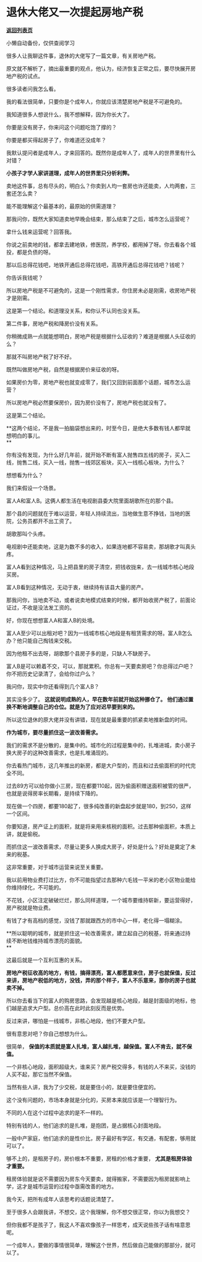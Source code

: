 # 退休大佬又一次提起房地产税

[**返回列表页**](/gzh/记忆承载3)

小懒自动备份，仅供查阅学习

很多人让我聊这件事，退休的大佬写了一篇文章，有关房地产税。  

原文就不解析了，摘出最重要的观点，他认为，经济恢复正常之后，要尽快展开房地产税的试点。

很多读者问我怎么看。  

我的看法很简单，只要你是个成年人，你就应该清楚房地产税是不可避免的。  

我知道很多人想说什么，我不想解释，因为你长大了。  

你要是没有房子，你来问这个问题吃饱了撑的？

你要是都买得起房子了，你难道还没成年？

我默认提问者是成年人，才来回答的。既然你是成年人了，成年人的世界里有什么对错？  

 **小孩子才学人家讲道理，成年人的世界里只分析利弊。**

卖地这件事，总有尽头的，明白么？你卖到人均一套房也许还能卖，人均两套，三套还怎么卖？  

能不能理解这个最基本的，最原始的供需道理？

那我问你，既然大家知道卖地早晚会结束，那么结束了之后，城市怎么运营呢？  

拿什么钱来运营呢？回答我。  

你说之前卖地的钱，都拿去建地铁，修医院，养学校，都用掉了呀。你去看各个城投，都是负债的呀。

那以后总得花钱吧，地铁开通后总得花钱吧，高铁开通后总得花钱吧？钱呢？  

你告诉我钱呢？

所以房地产税是不可避免的，这是一个刚性需求，你住房未必是刚需，收房地产税才是刚需。  

这是第一个结论。和道理没关系，和你认不认同也没关系。

第二件事，房地产税和降房价没有关系。  

你稍微成熟一点就能想明白，房地产税是根据什么征收的？难道是根据人头征收的么？  

那就不叫房地产税了好不好。

既然叫做房地产税，自然是根据房价来征收的呀。

如果房价为零，房地产税也就变成零了，我们又回到前面那个话题，城市怎么运营？  

所以房地产税必然要保房价，因为房价没有了，房地产税也就没有了。  

这是第二个结论。

 **这两个结论，不是我一拍脑袋想出来的，时至今日，是绝大多数有钱人都早就想明白的事儿。  
**

你有没有发现，为什么好几年前，就开始不断有富人抛售四五线的房子，买入二线，抛售二线，买入一线，抛售一线郊区板块，买入一线核心板块，为什么？  

想想看为什么？

我们来假设一个场景。  

富人A和富人B。这俩人都生活在电视剧县委大院里面胡歌所在的那个县。

那个县的问题就在于难以运营，年轻人持续流出，当地做生意不挣钱，当地的医院，公务员都开不出工资了。

胡歌那叫个头疼。  

电视剧中还能卖地，这是为数不多的收入，如果连地都不容易卖，那胡歌才叫真头疼。  

富人A看到这种情况，马上把县里的房子清空，把钱收拢来，去一线城市核心地段买房。  

富人B看到这种情况，无动于衷，继续持有该县大量的房产。  

那我问你，当地卖不动，或者说卖地模式结束的时候，都开始收房产税了，前面论证过，不收是没法发工资的。  

好，你现在想想富人A和富人B的处境。  

富人A至少可以出租对吧？因为一线城市核心地段是有租赁需求的呀。富人B怎么办？他只能自己掏钱来交税。

因为他租不出去呀，胡歌那个县房子多的是，只缺人不缺房子。  

富人B是可以赖着不交，可以，那就累积。你总有一天要卖房吧？你总得过户吧？你不把历史记录清了，会给你过户么？  

我问你，现实中你还看得到几个富人B？

其实没多少了。 **这就说明成熟的人，早在数年前就开始这种挪仓了。** **他们通过置换不断地调整自己的仓位。就是为了应对迟早要到来的。**

所以这位退休的原大佬并没有讲错，现在就是最重要的抓紧卖地推新盘的时间。  

 **作为城市，要尽量抓住这一波改善需求。**

我们的需求不是分散的，是集中的。城市化的过程是集中的，扎堆进城，卖小房子换大房子的这种改善需求，也是扎堆涌现的。  

你去看热门城市，这几年推出的新房，都是大户型的，而且和过去偷面积的时代完全不同。

过去89方可以给你做小三房，现在都要110起，因为偷面积赠送面积被管的很严，也就是说得房率长期看，是持续下降的。

现在做一个四房，都要180起了，很多纯改善的新盘起步就是180，到250，这样一个区间。

你要知道，房产证上的面积，就是将来用来核税的面积。过去那种偷面积，本质上讲，就是偷税。  

而抓住这一波改善需求，尽量让更多人换成大房子，好处是什么？好处是奠定了未来的税基。

这非常重要，对于城市运营来说至关重要。  

我以前用物业费打过比方，你不可能指望过去那种六毛钱一平米的老小区物业能给你维持绿化，不可能的。  

不花钱，小区注定破破烂烂，那么同样道理，一个城市要维持崭新，要运营得好，房产税就是物业费。  

有钱了才有高档的感觉，没钱了那就跟西方的市中心一样，老化得一塌糊涂。  

 **所以聪明的城市，就是抓住这一轮改善需求，建立起自己的税基，将来通过持续不断地钱维持城市漂亮的面貌。  
**

这最后就是一个互利互惠的关系。

**房地产税征收高的地方，有钱，搞得漂亮，富人都愿意来住，房子也就保值，反过来讲，房地产税低的地方，没钱，弄的那个样子，富人不乐意来，那你的房子也就卖不掉。**

所以你去看当下的富人的购房思路，会发现越是核心地段，越是封面级的地标，他们越是追求大户型。总价高在此时此刻反而是优势。

反过来讲，哪怕是一线城市，非核心地段，他们不要大户型。  

很有意思对吧？你自己想想为什么。  

很简单， **保值的本质就是富人扎堆，富人越扎堆，越保值。富人不肯去，就不保值。**  

一个非核心地段，面积超级大，谁来买？房产税交得多，有钱的人不来买，没钱的人买不起，那它当然不保值。  

当然有些人讲，我为了少交税，就是要住小的，就是要住便宜的。  

这个没有问题的，市场本身就是分化的，买房本来就应该是一个理智行为。  

不同的人在这个过程中追求的是不一样的。

特别有钱的人，他们追求的是扎堆，是抱团，是占据核心封面地段。

一般中产家庭，他们追求的是性价比，房子最好有学区，有交通，有配套，够用就可以了。  

够不上的，是租房子的，房价根本不重要，房租的价格才重要， **尤其是租房体验才重要。**  

租房体验就是说不需要因为房东今天要卖，就得搬家，不需要因为租房就影响上学，这才是城市运营的过程中亟需改善的地方。  

我今天，把所有成年人该思考的话题说清楚了。  

至于很多人会跟我讲，不想交，这个我理解，你不想交很正常，你以为我想交？

但你我都不是孩子了，我这人不喜欢像孩子一样思考，成天说些孩子话有啥意思呢。  

一个成年人，要做的事情很简单，理解这个世界，然后做自己能做的那部分，就可以了。

